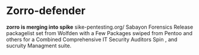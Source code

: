Zorro-defender 
==============
<b>zorro is merging into spike</b>
sike-pentesting.org/
Sabayon Forensics Release packagelist set from Wolfden with a 
Few Packages swiped from Pentoo and others for a Combined Comprehensive IT Security Auditors Spin , 
and sucruity Managment suite.


